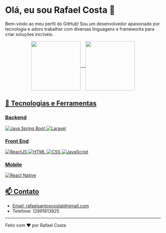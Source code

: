 # Olá, eu sou Rafael Costa 👋

Bem-vindo ao meu perfil do GitHub! Sou um desenvolvedor apaixonado por tecnologia e adoro trabalhar com diversas linguagens e frameworks para criar soluções incríveis.

<div align="center">
  <a href="https://github.com/rafaels549">
  <img height="160em" align="center" src="https://github-readme-stats.vercel.app/api?username=rafaels549&show_icons=true&theme=codeSTACKr&include_all_commits=true&count_private=true" />&nbsp&nbsp&nbsp
  <img height="160em" align="center" src="https://github-readme-stats.vercel.app/api/top-langs/?username=rafaels549&layout=compact&langs_count=7&theme=codeSTACKr" />
</div>

## 🔧 Tecnologias e Ferramentas

### Backend
![Java Spring Boot](https://img.shields.io/badge/Java%20Spring%20Boot-6DB33F?style=for-the-badge&logo=spring&logoColor=white)
![Laravel](https://img.shields.io/badge/Laravel-FF2D20?style=for-the-badge&logo=laravel&logoColor=white)

### Front End
![ReactJS](https://img.shields.io/badge/ReactJS-61DAFB?style=for-the-badge&logo=react&logoColor=white)
![HTML](https://img.shields.io/badge/HTML5-E34F26?style=for-the-badge&logo=html5&logoColor=white)
![CSS](https://img.shields.io/badge/CSS3-1572B6?style=for-the-badge&logo=css3&logoColor=white)
![JavaScript](https://img.shields.io/badge/JavaScript-F7DF1E?style=for-the-badge&logo=javascript&logoColor=white)

### Mobile
![React Native](https://img.shields.io/badge/React%20Native-61DAFB?style=for-the-badge&logo=react&logoColor=white)

## 📫 Contato

- Email: rafaelsantoscostat@gmail.com
- Telefone: 12991813925

---

Feito com ❤️ por Rafael Costa






